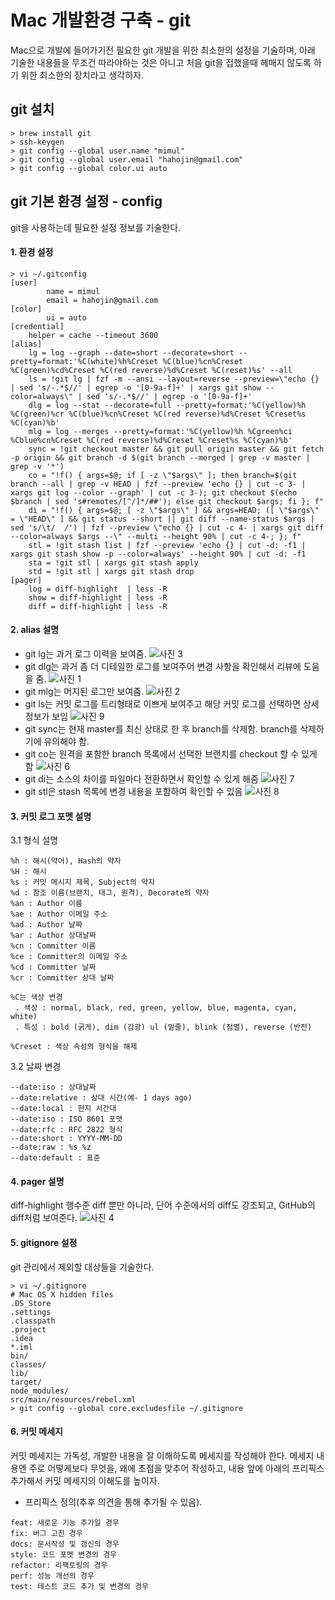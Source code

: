 Mac 개발환경 구축 - git
======================
Mac으로 개발에 들어가기전 필요한 git 개발을 위한 최소한의 설정을 기술하며, 아래 기술한 내용들을 무조건 따라야하는 것은 아니고 처음 git을 접했을때 헤매지 않도록 하기 위한 최소한의 장치라고 생각하자.

git 설치
---
```
> brew install git
> ssh-keygen
> git config --global user.name "mimul"
> git config --global user.email "hahojin@gmail.com"
> git config --global color.ui auto
```
git 기본 환경 설정 - config
---
git을 사용하는데 필요한 설정 정보를 기술한다.

#### 1. 환경 설정
```
> vi ~/.gitconfig
[user]
        name = mimul
        email = hahojin@gmail.com
[color]
        ui = auto
[credential]
    helper = cache --timeout 3600
[alias]
    lg = log --graph --date=short --decorate=short --pretty=format:'%C(white)%h%Creset %C(blue)%cn%Creset %C(green)%cd%Creset %C(red reverse)%d%Creset %C(reset)%s' --all
    ls = !git lg | fzf -m --ansi --layout=reverse --preview=\"echo {} | sed 's/-.*$//' | egrep -o '[0-9a-f]+' | xargs git show --color=always\" | sed 's/-.*$//' | egrep -o '[0-9a-f]+'
    dlg = log --stat --decorate=full --pretty=format:'%C(yellow)%h %C(green)%cr %C(blue)%cn%Creset %C(red reverse)%d%Creset %Creset%s %C(cyan)%b'
    mlg = log --merges --pretty=format:'%C(yellow)%h %Cgreen%ci %Cblue%cn%Creset %C(red reverse)%d%Creset %Creset%s %C(cyan)%b'
    sync = !git checkout master && git pull origin master && git fetch -p origin && git branch -d $(git branch --merged | grep -v master | grep -v '*')
    co = "!f() { args=$@; if [ -z \"$args\" ]; then branch=$(git branch --all | grep -v HEAD | fzf --preview 'echo {} | cut -c 3- | xargs git log --color --graph' | cut -c 3-); git checkout $(echo $branch | sed 's#remotes/[^/]*/##'); else git checkout $args; fi }; f"
    di = "!f() { args=$@; [ -z \"$args\" ] && args=HEAD; ([ \"$args\" = \"HEAD\" ] && git status --short || git diff --name-status $args | sed 's/\t/  /') | fzf --preview \"echo {} | cut -c 4- | xargs git diff --color=always $args --\" --multi --height 90% | cut -c 4-; }; f"
    stl = !git stash list | fzf --preview 'echo {} | cut -d: -f1 | xargs git stash show -p --color=always' --height 90% | cut -d: -f1
    sta = !git stl | xargs git stash apply
    std = !git stl | xargs git stash drop
[pager]
    log = diff-highlight  | less -R
    show = diff-highlight | less -R
    diff = diff-highlight | less -R
```
#### 2. alias 설명

 - git lg는 과거 로그 이력을 보여줌.
 ![사진 3][git_lg]
 - git dlg는 과거 좀 더 디테일한 로그를 보여주어 변경 사항을 확인해서 리뷰에 도움을 줌.
 ![사진 1][git_dlg]
 - git mlg는 머지된 로그만 보여줌.
 ![사진 2][git_mlg]
 - git ls는 커밋 로그를 트리형태로 이쁘게 보여주고 해당 커밋 로그를 선택하면 상세 정보가 보임
 ![사진 9][git_ls_resize]
 - git sync는 현재 master를 최신 상태로 한 후 branch를 삭제함. branch를 삭제하기에 유의해야 함.
 - git co는 원격을 포함한 branch 목록에서 선택한 브랜치를 checkout 할 수 있게 함
 ![사진 6][git_co]
 - git di는 소스의 차이를 파일마다 전환하면서 확인할 수 있게 해줌
 ![사진 7][git_di]
 - git stl은 stash 목록에 변경 내용을 포함하여 확인할 수 있음
 ![사진 8][git_stl]

#### 3. 커밋 로그 포멧 설명
3.1 형식 설명
```
%h : 해시(약어), Hash의 약자
%H : 해시
%s : 커밋 메시지 제목, Subject의 약자
%d : 참조 이름(브랜치, 태그, 원격), Decorate의 약자
%an : Author 이름
%ae : Author 이메일 주소
%ad : Author 날짜
%ar : Author 상대날짜
%cn : Committer 이름
%ce : Committer의 이메일 주소
%cd : Committer 날짜
%cr : Committer 상대 날짜

%C는 색상 변경
 . 색상 : normal, black, red, green, yellow, blue, magenta, cyan, white)
 . 특성 : bold (굵게), dim (감광) ul (밑줄), blink (점멸), reverse (반전)

%Creset : 색상 속성의 형식을 해제
```

3.2 날짜 변경
```
--date:iso : 상대날짜
--date:relative : 상대 시간(예- 1 days ago)
--date:local : 현지 시간대
--date:iso : ISO 8601 포맷
--date:rfc : RFC 2822 형식
--date:short : YYYY-MM-DD
--date:raw : %s %z
--date:default : 표준
```

#### 4. pager 설명
diff-highlight 행수준 diff 뿐만 아니라, 단어 수준에서의 diff도 강조되고, GitHub의 diff처럼 보여준다.
 ![사진 4][git_pager]

#### 5. gitignore 설정
git 관리에서 제외할 대상들을 기술한다.
```
> vi ~/.gitignore
# Mac OS X hidden files
.DS_Store
.settings
.classpath
.project
.idea
*.iml
bin/
classes/
lib/
target/
node_modules/
src/main/resources/rebel.xml
> git config --global core.excludesfile ~/.gitignore
```

#### 6. 커밋 메세지
커밋 메세지는 가독성, 개발한 내용을 잘 이해하도록 메세지를 작성해야 한다. 메세지 내용엔 주로 어떻게보다 무엇을, 왜에 초점을 맞추어 작성하고, 내용 앞에 아래의 프리픽스 추가해서 커밋 메세지의 이해도를 높이자.

 - 프리픽스 정의(추후 의견을 통해 추가될 수 있음).
```
feat: 새로운 기능 추가일 경우
fix: 버그 고친 경우
docs: 문서작성 및 갱신의 경우
style: 코드 포멧 변경의 경우
refactor: 리팩토링의 경우
perf: 성능 개선의 경우
test: 테스트 코드 추가 및 변경의 경우
```
[git_dlg]: http://www.mimul.com/pebble/default/images/blog/Projects/git_dlg.png
[git_mlg]: http://www.mimul.com/pebble/default/images/blog/Projects/git_mlg.png
[git_lg]: http://www.mimul.com/pebble/default/images/blog/Projects/git_lg.png
[git_pager]: http://www.mimul.com/pebble/default/images/blog/tech/git_pager.png
[git_ls_resize]: http://www.mimul.com/pebble/default/images/git_ls_resize.gif
[git_co]: http://www.mimul.com/pebble/default/images/git_co.gif
[git_di]: http://www.mimul.com/pebble/default/images/git_di.gif
[git_stl]: http://www.mimul.com/pebble/default/images/git_stl.gif
